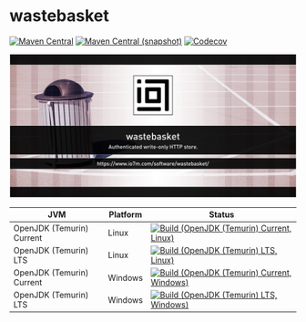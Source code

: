 wastebasket
===

[![Maven Central](https://img.shields.io/maven-central/v/com.io7m.wastebasket/com.io7m.wastebasket.svg?style=flat-square)](http://search.maven.org/#search%7Cga%7C1%7Cg%3A%22com.io7m.wastebasket%22)
[![Maven Central (snapshot)](https://img.shields.io/nexus/s/https/s01.oss.sonatype.org/com.io7m.wastebasket/com.io7m.wastebasket.svg?style=flat-square)](https://s01.oss.sonatype.org/content/repositories/snapshots/com/io7m/wastebasket/)
[![Codecov](https://img.shields.io/codecov/c/github/io7m/wastebasket.svg?style=flat-square)](https://codecov.io/gh/io7m/wastebasket)

![wastebasket](./src/site/resources/wastebasket.jpg?raw=true)

| JVM | Platform | Status |
|-----|----------|--------|
| OpenJDK (Temurin) Current | Linux | [![Build (OpenJDK (Temurin) Current, Linux)](https://img.shields.io/github/actions/workflow/status/io7m/wastebasket/workflows/main.linux.temurin.current.yml)](https://github.com/io7m/wastebasket/actions?query=workflow%3Amain.linux.temurin.current)|
| OpenJDK (Temurin) LTS | Linux | [![Build (OpenJDK (Temurin) LTS, Linux)](https://img.shields.io/github/actions/workflow/status/io7m/wastebasket/workflows/main.linux.temurin.lts.yml)](https://github.com/io7m/wastebasket/actions?query=workflow%3Amain.linux.temurin.lts)|
| OpenJDK (Temurin) Current | Windows | [![Build (OpenJDK (Temurin) Current, Windows)](https://img.shields.io/github/actions/workflow/status/io7m/wastebasket/workflows/main.windows.temurin.current.yml)](https://github.com/io7m/wastebasket/actions?query=workflow%3Amain.windows.temurin.current)|
| OpenJDK (Temurin) LTS | Windows | [![Build (OpenJDK (Temurin) LTS, Windows)](https://img.shields.io/github/actions/workflow/status/io7m/wastebasket/workflows/main.windows.temurin.lts.yml)](https://github.com/io7m/wastebasket/actions?query=workflow%3Amain.windows.temurin.lts)|
